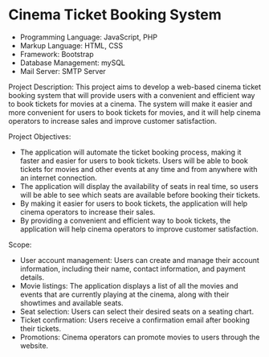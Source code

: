 # Cinema Ticket Booking System

* Programming Language: JavaScript, PHP
* Markup Language: HTML, CSS
* Framework: Bootstrap
* Database Management: mySQL
* Mail Server: SMTP Server

Project Description:
	This project aims to develop a web-based cinema ticket booking system that will provide users with a convenient and efficient way to book tickets for movies at a cinema. The system will make it easier and more convenient for users to book tickets for movies, and it will help cinema operators to increase sales and improve customer satisfaction.

Project Objectives:
* The application will automate the ticket booking process, making it faster and easier for users to book tickets. Users will be able to book tickets for movies and other events at any time and from anywhere with an internet connection.
* The application will display the availability of seats in real time, so users will be able to see which seats are available before booking their tickets.
* By making it easier for users to book tickets, the application will help cinema operators to increase their sales.
* By providing a convenient and efficient way to book tickets, the application will help cinema operators to improve customer satisfaction.

Scope:
* User account management: Users can create and manage their account information, including their name, contact information, and payment details.
* Movie listings: The application displays a list of all the movies and events that are currently playing at the cinema, along with their showtimes and available seats.
* Seat selection: Users can select their desired seats on a seating chart.
* Ticket confirmation: Users receive a confirmation email after booking their tickets.
* Promotions: Cinema operators can promote movies to users through the website.


